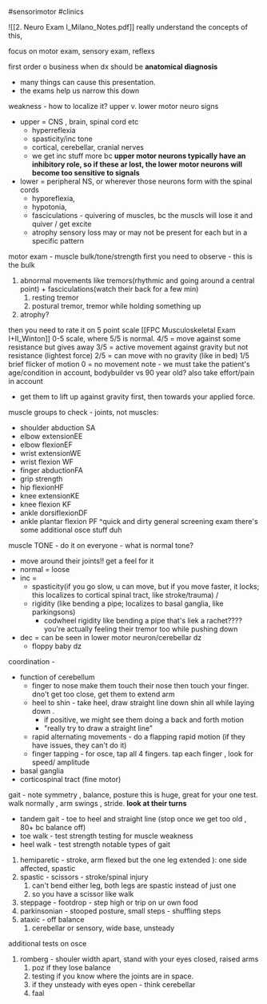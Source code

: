 #sensorimotor #clinics 

![[2. Neuro Exam I_Milano_Notes.pdf]]
really understand the concepts of this, 

focus on motor exam, sensory exam, reflexs 

first order o business when dx should be **anatomical diagnosis**
- many things can cause this presentation. 
- the exams help us narrow this down 

weakness - how to localize it? 
upper v. lower motor neuro signs
- upper = CNS , brain, spinal cord etc
	- hyperreflexia
	- spasticity/inc tone
	- cortical, cerebellar, cranial nerves 
	- we get inc stuff more bc **upper motor neurons typically have an inhibitory role, so if these ar lost, the lower motor neurons will become too sensitive to signals**
- lower = peripheral NS, or wherever those neurons form with the spinal cords 
	- hyporeflexia, 
	- hypotonia,
	- fasciculations - quivering of muscles, bc the muscls will lose it and quiver / get excite 
	- atrophy 
sensory loss may or may not be present for each but in a specific pattern 

motor exam  -
muscle bulk/tone/strength
first you need to observe - this is the bulk 
1. abnormal movements like tremors(rhythmic and going around a central point) + fasciculations(watch their back for a few min)
	1. resting tremor
	2. postural tremor, tremor while holding something up
2. atrophy? 

then you need to rate it on 5 point scale [[FPC Musculoskeletal Exam I+II_Winton]]
0-5 scale, where 5/5 is normal. 
4/5 = move against some resistance but gives away 
3/5 = active movement against gravity but not resistance (lightest force)
2/5 = can move with no gravity (like in bed)
1/5 brief flicker of motion 
0 = no movement 
note - we must take the patient's age/condition in account, bodybuilder vs 90 year old? 
also take effort/pain in account 
- get them to lift up against gravity first, then towards your applied force. 

muscle groups to check - joints, not muscles: 
- shoulder abduction SA 
- elbow extensionEE
- elbow flexionEF
- wrist extensionWE
- wrist flexion WF
- finger abductionFA
- grip strength
- hip flexionHF
- knee extensionKE
- knee flexion KF
- ankle dorsiflexionDF
- ankle plantar flexion PF
^quick and dirty general screening exam 
there's some additional osce stuff duh 

muscle TONE - do it on everyone - what is normal tone?
- move around their joints!! get a feel for it
- normal = loose
- inc = 
	- spasticity(if you go slow, u can move, but if you move faster, it locks; this localizes to cortical spinal tract, like stroke/trauma) / 
	- rigidity (like bending a pipe; localizes to basal ganglia, like parkingsons)
		- codwheel rigidity like bending a pipe that's liek a rachet???? you're actually feeling their tremor too while pushing down 
- dec = can be seen in lower motor neuron/cerebellar dz
	- floppy baby dz 

coordination -  
- function of cerebellum
	- finger to nose make them touch their nose then touch your finger. dno't get too close, get them to extend arm 
	- heel to shin - take heel, draw straight line down shin all while laying down . 
		- if positive, we might see them doing a back and forth motion 
		- "really try to draw a straight line"
	- rapid alternating movements - do a flapping rapid motion (if they have issues, they can't do it)
	- finger tapping - for osce, tap all 4 fingers. tap each finger , look for speed/ amplitude
- basal ganglia
- corticospinal tract (fine motor)

gait  - note symmetry , balance, posture
this is huge, great for your one test. walk normally , arm swings , stride. **look at their turns**
- tandem gait - toe to heel and straight line (stop once we get too old , 80+ bc balance off)
- toe walk - test strength testing for muscle weakness 
- heel walk -  test strength 
notable types of gait 
1. hemiparetic - stroke, arm flexed but the one leg extended ): one side affected, spastic
2. spastic - scissors - stroke/spinal injury 
	1. can't bend either leg, both legs are spastic instead of just one 
	2. so you have a scissor like walk 
3. steppage - footdrop - step high or trip on ur own food 
4. parkinsonian - stooped posture, small steps - shuffling steps
5. ataxic - off balance
	1. cerebellar or sensory, wide base, unsteady 

additional tests on osce
1. romberg - shouler width apart, stand with your eyes closed, raised arms
	1. poz if they lose balance
	2. testing if you know where the joints are in space. 
	3. if they unsteady with eyes open - think cerebellar 
	4. faal